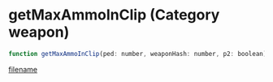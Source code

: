 # getMaxAmmoInClip (Category weapon)

```js
function getMaxAmmoInClip(ped: number, weaponHash: number, p2: boolean): number
```

[filename](getMaxAmmoInClip_m.md ':include')